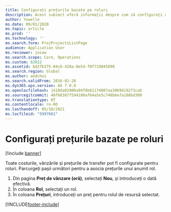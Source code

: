 ```yaml
---
title: Configurați prețurile bazate pe roluri
description: Acest subiect oferă informații despre cum să configurați dimensiunile de preț pentru roluri specifice.
author: Yowelle
ms.date: 09/01/2020
ms.topic: article
ms.prod: ''
ms.technology: ''
ms.search.form: ProjProjectsListPage
audience: Application User
ms.reviewer: josaw
ms.search.scope: Core, Operations
ms.custom: 82022
ms.assetid: bd2fb375-84c6-428a-8e54-f0f719045898
ms.search.region: Global
ms.author: andchoi
ms.search.validFrom: 2016-02-28
ms.dyn365.ops.version: AX 7.0.0
ms.openlocfilehash: 1410da02800a94f8b61174087aa30694192f3cab
ms.sourcegitcommit: 40f68387f594180af64a5e5c748b6efa188bd300
ms.translationtype: HT
ms.contentlocale: ro-RO
ms.lasthandoff: 05/10/2021
ms.locfileid: "5997661"
---
```

# <a name="set-up-role-based-pricing"></a>Configurați prețurile bazate pe roluri

[!include [banner](../includes/banner.md)]

Toate costurile, vânzările și prețurile de transfer pot fi configurate pentru roluri. Parcurgeți pașii următori pentru a asocia prețurile unui anumit rol.

1. Din pagina **Preț de vânzare (oră)**, selectați **Nou**, și introduceți o dată efectivă.
2. În coloana **Rol**, selectați un rol.
3. În coloana **Prețuri**, introduceți un preț pentru rolul de resursă selectat.


[!INCLUDE[footer-include](../includes/footer-banner.md)]